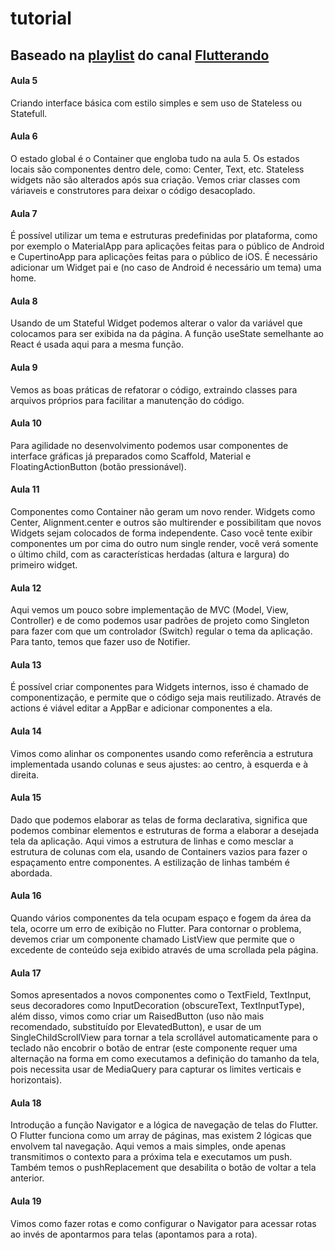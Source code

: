 # tutorial
## Baseado na [playlist](https://www.youtube.com/playlist?list=PLlBnICoI-g-d-J57QIz6Tx5xtUDGQdBFB) do canal [Flutterando](https://www.youtube.com/c/Flutterando) 

#### Aula 5
Criando interface básica com estilo simples e sem uso de Stateless ou Statefull.

#### Aula 6
O estado global é o Container que engloba tudo na aula 5. Os estados locais são componentes dentro dele, como: Center, Text, etc. Stateless widgets não são alterados após sua criação. Vemos criar classes com váriaveis e construtores para deixar o código desacoplado.

#### Aula 7
É possível utilizar um tema e estruturas predefinidas por plataforma, como por exemplo o MaterialApp para aplicações feitas para o público de Android e CupertinoApp para aplicações feitas para o público de iOS. É necessário adicionar um Widget pai e (no caso de Android é necessário um tema) uma home.

#### Aula 8
Usando de um Stateful Widget podemos alterar o valor da variável que colocamos para ser exibida na da página. A função useState semelhante ao React é usada aqui para a mesma função.

#### Aula 9
Vemos as boas práticas de refatorar o código, extraindo classes para arquivos próprios para facilitar a manutenção do código.

#### Aula 10
Para agilidade no desenvolvimento podemos usar componentes de interface gráficas já preparados como Scaffold, Material e FloatingActionButton (botão pressionável).

#### Aula 11
Componentes como Container não geram um novo render. Widgets como Center, Alignment.center e outros são multirender e possibilitam que novos Widgets sejam colocados de forma independente. Caso você tente exibir componentes um por cima do outro num single render, você verá somente o último child, com as características herdadas (altura e largura) do primeiro widget.

#### Aula 12
Aqui vemos um pouco sobre implementação de MVC (Model, View, Controller) e de como podemos usar padrões de projeto como Singleton para fazer com que um controlador (Switch) regular o tema da aplicação. Para tanto, temos que fazer uso de Notifier.

#### Aula 13
É possível criar componentes para Widgets internos, isso é chamado de componentização, e permite que o código seja mais reutilizado. Através de actions é viável editar a AppBar e adicionar componentes a ela.

#### Aula 14
Vimos como alinhar os componentes usando como referência a estrutura implementada usando colunas e seus ajustes: ao centro, à esquerda e à direita.

#### Aula 15
Dado que podemos elaborar as telas de forma declarativa, significa que podemos combinar elementos e estruturas de forma a elaborar a desejada tela da aplicação. Aqui vimos a estrutura de linhas e como mesclar a estrutura de colunas com ela, usando de Containers vazios para fazer o espaçamento entre componentes. A estilização de linhas também é abordada.

#### Aula 16
Quando vários componentes da tela ocupam espaço e fogem da área da tela, ocorre um erro de exibição no Flutter. Para contornar o problema, devemos criar um componente chamado ListView que permite que o excedente de conteúdo seja exibido através de uma scrollada pela página.

#### Aula 17
Somos apresentados a novos componentes como o TextField, TextInput, seus decoradores como InputDecoration (obscureText, TextInputType), além disso, vimos como criar um RaisedButton (uso não mais recomendado, substituído por ElevatedButton), e usar de um SingleChildScrollView para tornar a tela scrollável automaticamente para o teclado não encobrir o botão de entrar (este componente requer uma alternação na forma em como executamos a definição do tamanho da tela, pois necessita usar de MediaQuery para capturar os limites verticais e horizontais).

#### Aula 18
Introdução a função Navigator e a lógica de navegação de telas do Flutter. O Flutter funciona como um array de páginas, mas existem 2 lógicas que envolvem tal navegação. Aqui vemos a mais simples, onde apenas transmitimos o contexto para a próxima tela e executamos um push. Também temos o pushReplacement que desabilita o botão de voltar a tela anterior.

#### Aula 19
Vimos como fazer rotas e como configurar o Navigator para acessar rotas ao invés de apontarmos para telas (apontamos para a rota).